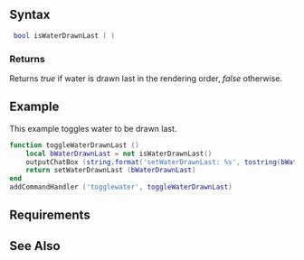 Syntax
------

``` lua
 bool isWaterDrawnLast ( )
```

### Returns

Returns *true* if water is drawn last in the rendering order, *false* otherwise.

Example
-------

This example toggles water to be drawn last.

``` lua
function toggleWaterDrawnLast ()
    local bWaterDrawnLast = not isWaterDrawnLast()
    outputChatBox (string.format('setWaterDrawnLast: %s', tostring(bWaterDrawnLast)))
    return setWaterDrawnLast (bWaterDrawnLast)
end
addCommandHandler ('togglewater', toggleWaterDrawnLast)
```

Requirements
------------

See Also
--------
